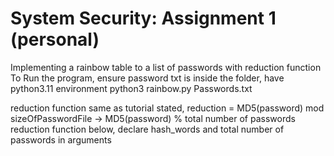 # System Security: Assignment 1 (personal)
Implementing a rainbow table to a list of passwords with reduction function
To Run the program, ensure password txt is inside the folder, have python3.11 environment
python3 rainbow.py Passwords.txt

reduction function
same as tutorial stated, reduction = MD5(password) mod sizeOfPasswordFile -> MD5(password) % total number of passwords
reduction function below, declare hash_words and total number of passwords in arguments

